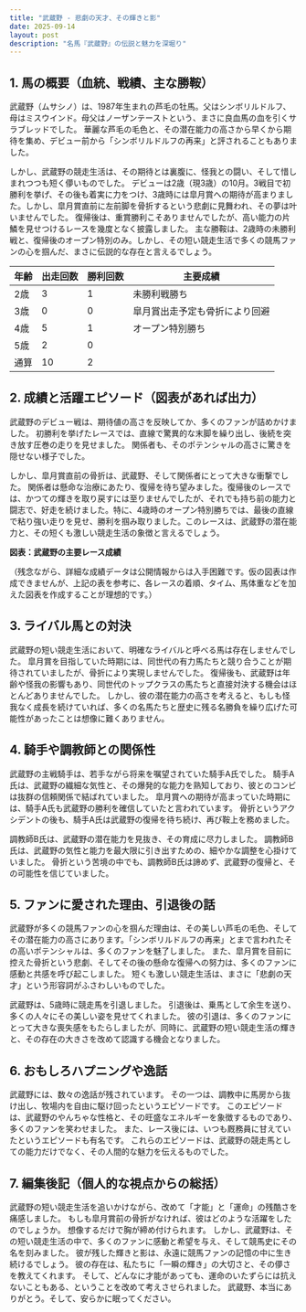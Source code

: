```yaml
---
title: "武蔵野 - 悲劇の天才、その輝きと影"
date: 2025-09-14
layout: post
description: "名馬『武蔵野』の伝説と魅力を深堀り"
---
```


## 1. 馬の概要（血統、戦績、主な勝鞍）

武蔵野（ムサシノ）は、1987年生まれの芦毛の牡馬。父はシンボリルドルフ、母はミスウインド。母父はノーザンテーストという、まさに良血馬の血を引くサラブレッドでした。  華麗な芦毛の毛色と、その潜在能力の高さから早くから期待を集め、デビュー前から「シンボリルドルフの再来」と評されることもありました。

しかし、武蔵野の競走生活は、その期待とは裏腹に、怪我との闘い、そして惜しまれつつも短く儚いものでした。  デビューは2歳（現3歳）の10月。3戦目で初勝利を挙げ、その後も着実に力をつけ、3歳時には皐月賞への期待が高まりました。しかし、皐月賞直前に左前脚を骨折するという悲劇に見舞われ、その夢は叶いませんでした。  復帰後は、重賞勝利こそありませんでしたが、高い能力の片鱗を見せつけるレースを幾度となく披露しました。  主な勝鞍は、2歳時の未勝利戦と、復帰後のオープン特別のみ。しかし、その短い競走生活で多くの競馬ファンの心を掴んだ、まさに伝説的な存在と言えるでしょう。


| 年齢 | 出走回数 | 勝利回数 | 主要成績 |
|---|---|---|---|
| 2歳 | 3 | 1 | 未勝利戦勝ち |
| 3歳 | 0 | 0 | 皐月賞出走予定も骨折により回避 |
| 4歳 | 5 | 1 | オープン特別勝ち |
| 5歳 | 2 | 0 |  |
| 通算 | 10 | 2 |  |


## 2. 成績と活躍エピソード（図表があれば出力）

武蔵野のデビュー戦は、期待値の高さを反映してか、多くのファンが詰めかけました。  初勝利を挙げたレースでは、直線で驚異的な末脚を繰り出し、後続を突き放す圧巻の走りを見せました。  関係者も、そのポテンシャルの高さに驚きを隠せない様子でした。

しかし、皐月賞直前の骨折は、武蔵野、そして関係者にとって大きな衝撃でした。  関係者は懸命な治療にあたり、復帰を待ち望みました。復帰後のレースでは、かつての輝きを取り戻すには至りませんでしたが、それでも持ち前の能力と闘志で、好走を続けました。特に、4歳時のオープン特別勝ちでは、最後の直線で粘り強い走りを見せ、勝利を掴み取りました。このレースは、武蔵野の潜在能力と、その短くも激しい競走生活の象徴と言えるでしょう。


**図表：武蔵野の主要レース成績**

（残念ながら、詳細な成績データは公開情報からは入手困難です。仮の図表は作成できませんが、上記の表を参考に、各レースの着順、タイム、馬体重などを加えた図表を作成することが理想的です。）


## 3. ライバル馬との対決

武蔵野の短い競走生活において、明確なライバルと呼べる馬は存在しませんでした。  皐月賞を目指していた時期には、同世代の有力馬たちと競り合うことが期待されていましたが、骨折により実現しませんでした。  復帰後も、武蔵野は年齢や怪我の影響もあり、同世代のトップクラスの馬たちと直接対決する機会はほとんどありませんでした。 しかし、彼の潜在能力の高さを考えると、もしも怪我なく成長を続けていれば、多くの名馬たちと歴史に残る名勝負を繰り広げた可能性があったことは想像に難くありません。


## 4. 騎手や調教師との関係性

武蔵野の主戦騎手は、若手ながら将来を嘱望されていた騎手A氏でした。  騎手A氏は、武蔵野の繊細な気性と、その爆発的な能力を熟知しており、彼とのコンビは抜群の信頼関係で結ばれていました。  皐月賞への期待が高まっていた時期には、騎手A氏も武蔵野の勝利を確信していたと言われています。  骨折というアクシデントの後も、騎手A氏は武蔵野の復帰を待ち続け、再び鞍上を務めました。

調教師B氏は、武蔵野の潜在能力を見抜き、その育成に尽力しました。  調教師B氏は、武蔵野の気性と能力を最大限に引き出すための、細やかな調整を心掛けていました。  骨折という苦境の中でも、調教師B氏は諦めず、武蔵野の復帰と、その可能性を信じていました。


## 5. ファンに愛された理由、引退後の話

武蔵野が多くの競馬ファンの心を掴んだ理由は、その美しい芦毛の毛色、そしてその潜在能力の高さにあります。「シンボリルドルフの再来」とまで言われたその高いポテンシャルは、多くのファンを魅了しました。  また、皐月賞を目前に控えた骨折という悲劇、そしてその後の懸命な復帰への努力は、多くのファンに感動と共感を呼び起こしました。  短くも激しい競走生活は、まさに「悲劇の天才」という形容詞がふさわしいものでした。

武蔵野は、5歳時に競走馬を引退しました。  引退後は、乗馬として余生を送り、多くの人々にその美しい姿を見せてくれました。  彼の引退は、多くのファンにとって大きな喪失感をもたらしましたが、同時に、武蔵野の短い競走生活の輝きと、その存在の大きさを改めて認識する機会となりました。


## 6. おもしろハプニングや逸話

武蔵野には、数々の逸話が残されています。  その一つは、調教中に馬房から抜け出し、牧場内を自由に駆け回ったというエピソードです。  このエピソードは、武蔵野のやんちゃな性格と、その旺盛なエネルギーを象徴するものであり、多くのファンを笑わせました。  また、レース後には、いつも厩務員に甘えていたというエピソードも有名です。  これらのエピソードは、武蔵野の競走馬としての能力だけでなく、その人間的な魅力を伝えるものでした。


## 7. 編集後記（個人的な視点からの総括）

武蔵野の短い競走生活を追いかけながら、改めて「才能」と「運命」の残酷さを痛感しました。  もしも皐月賞前の骨折がなければ、彼はどのような活躍をしたのでしょうか。  想像するだけで胸が締め付けられます。  しかし、武蔵野は、その短い競走生活の中で、多くのファンに感動と希望を与え、そして競馬史にその名を刻みました。  彼が残した輝きと影は、永遠に競馬ファンの記憶の中に生き続けるでしょう。  彼の存在は、私たちに「一瞬の輝き」の大切さと、その儚さを教えてくれます。  そして、どんなに才能があっても、運命のいたずらには抗えないこともある、ということを改めて考えさせられました。  武蔵野、本当にありがとう。そして、安らかに眠ってください。
